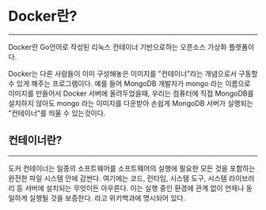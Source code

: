 # Docker란?
___

Docker란 Go언어로 작성된 리눅스 컨테이너 기반으로하는 오픈소스 가상화 플랫폼이다.

Docker는 다른 사람들이 이미 구성해놓은 이미지를 "컨테이너"라는 개념으로서 구동할 수 있게 해주는 프로그램이다. 
예를 들어 MongoDB 개발자가 mongo 라는 이름으로 이미지를 만들어서 Docker 서버에 올려두었을때,
우리는 컴퓨터에 직접 MongoDB를 설치하지 않아도 mongo 라는 이미지를 다운받아 손쉽게 MongoDB 서버가 실행되는 "컨테이너"를 띄울 수 있는것이다.

## 컨테이너란?
___

도커 컨테이너는 일종의 소프트웨어를 소프트웨어의 실행에 필요한 모든 것을 포함하는 완전한 파일 시스템 안에 감싼다. 여기에는 코드, 런타임, 시스템 도구,
시스템 라이브러리 등 서버에 설치되는 무엇이든 아우른다. 이는 실행 중인 환경에 관계 없이 언제나 동일하게 실행될 것을 보증한다.
라고 위키백과에 명시되어 있다.
